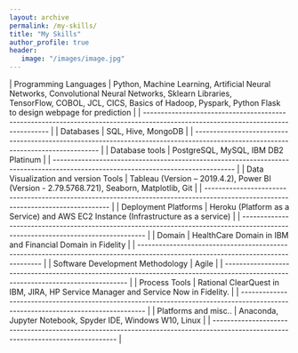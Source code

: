 ```yaml
---
layout: archive
permalink: /my-skills/
title: "My Skills"
author_profile: true
header:
   image: "/images/image.jpg"
---
```


  | Programming Languages 	| Python, Machine Learning, Artificial Neural Networks, Convolutional Neural Networks, Sklearn Libraries,   
    TensorFlow, COBOL, JCL, CICS, Basics of Hadoop, Pyspark, Python Flask to design webpage for prediction 	| 
	| ---------------------------------------------------------------------------------------------------------------------------------	| 
	| Databases		| SQL, Hive, MongoDB 	| 
  | ---------------------------------------------------------------------------------------------------------------------------------	|
	| Database tools		| PostgreSQL, MySQL, IBM DB2 Platinum	| 
  | ---------------------------------------------------------------------------------------------------------------------------------	|
	| Data Visualization and version Tools		| Tableau (Version – 2019.4.2), Power BI (Version - 2.79.5768.721), Seaborn, Matplotlib, Git	| 
  | ---------------------------------------------------------------------------------------------------------------------------------	|
	| Deployment Platforms		| Heroku (Platform as a Service) and AWS EC2 Instance (Infrastructure as a service)	| 
  | ---------------------------------------------------------------------------------------------------------------------------------	|
	| Domain		| HealthCare Domain in IBM and Financial Domain in Fidelity	| 
  | ---------------------------------------------------------------------------------------------------------------------------------	|
	| Software Development Methodology		| Agile 	| 
  | ---------------------------------------------------------------------------------------------------------------------------------	|
	| Process Tools 		| Rational ClearQuest in IBM, JIRA, HP Service Manager and Service Now in Fidelity.	| 
  | ---------------------------------------------------------------------------------------------------------------------------------	|
	| Platforms and misc..		| Anaconda, Jupyter Notebook, Spyder IDE, Windows W10, Linux	| 
  | ---------------------------------------------------------------------------------------------------------------------------------	|
